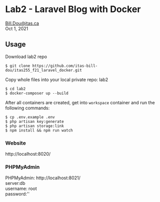 # Lab2 - Laravel Blog with Docker

Bill.Dou@itas.ca \
Oct 1, 2021

## Usage

Download lab2 repo
```
$ git clone https://github.com/itas-bill-dou/itas255_f21_laravel_docker.git
```
Copy whole files into your local private repo: lab2

```
$ cd lab2
$ docker-composer up --build
```
After all containers are created, get into `workspace` container and run the following commands:

```
$ cp .env.example .env
$ php artisan key:generate
$ php artisan storage:link
$ npm install && npm run watch
```

### Website

http://localhost:8020/


### PHPMyAdmin

PHPMyAdmin: http://localhost:8021/\
server:db\
username: root\
password:''